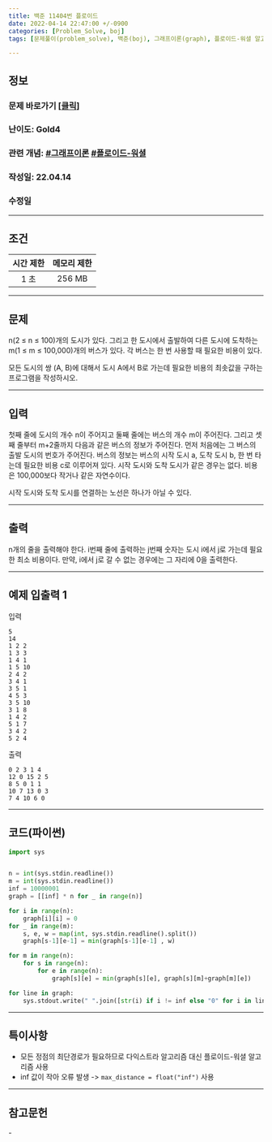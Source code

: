 ```yaml
---
title: 백준 11404번 플로이드
date: 2022-04-14 22:47:00 +/-0900
categories: [Problem_Solve, boj]
tags: [문제풀이(problem_solve), 백준(boj), 그래프이론(graph), 플로이드-워셜 알고리즘(floyd_warshall_algorithm)]

---
```

## 정보
### 문제 바로가기 [[클릭](https://www.acmicpc.net/problem/11404)]
### 난이도: Gold4
### 관련 개념: [#그래프이론](https://www.acmicpc.net/problemset?sort=ac_desc&algo=7) [#플로이드-워셜](https://www.acmicpc.net/problemset?sort=ac_desc&algo=31)
### 작성일: 22.04.14
### 수정일

---
## 조건

시간 제한|메모리 제한
:---:|:---:
1 초|256 MB

---
## 문제
n(2 ≤ n ≤ 100)개의 도시가 있다. 그리고 한 도시에서 출발하여 다른 도시에 도착하는 m(1 ≤ m ≤ 100,000)개의 버스가 있다. 각 버스는 한 번 사용할 때 필요한 비용이 있다.

모든 도시의 쌍 (A, B)에 대해서 도시 A에서 B로 가는데 필요한 비용의 최솟값을 구하는 프로그램을 작성하시오.

---
## 입력
첫째 줄에 도시의 개수 n이 주어지고 둘째 줄에는 버스의 개수 m이 주어진다. 그리고 셋째 줄부터 m+2줄까지 다음과 같은 버스의 정보가 주어진다. 먼저 처음에는 그 버스의 출발 도시의 번호가 주어진다. 버스의 정보는 버스의 시작 도시 a, 도착 도시 b, 한 번 타는데 필요한 비용 c로 이루어져 있다. 시작 도시와 도착 도시가 같은 경우는 없다. 비용은 100,000보다 작거나 같은 자연수이다.

시작 도시와 도착 도시를 연결하는 노선은 하나가 아닐 수 있다.

---
## 출력
n개의 줄을 출력해야 한다. i번째 줄에 출력하는 j번째 숫자는 도시 i에서 j로 가는데 필요한 최소 비용이다. 만약, i에서 j로 갈 수 없는 경우에는 그 자리에 0을 출력한다.

---
## 예제 입출력 1
입력
```
5
14
1 2 2
1 3 3
1 4 1
1 5 10
2 4 2
3 4 1
3 5 1
4 5 3
3 5 10
3 1 8
1 4 2
5 1 7
3 4 2
5 2 4
```

출력
```
0 2 3 1 4
12 0 15 2 5
8 5 0 1 1
10 7 13 0 3
7 4 10 6 0
```

---
## 코드(파이썬)
```python
import sys


n = int(sys.stdin.readline())
m = int(sys.stdin.readline())
inf = 10000001
graph = [[inf] * n for _ in range(n)]

for i in range(n):
    graph[i][i] = 0
for _ in range(m):
    s, e, w = map(int, sys.stdin.readline().split())
    graph[s-1][e-1] = min(graph[s-1][e-1] , w)

for m in range(n):
    for s in range(n):
        for e in range(n):
            graph[s][e] = min(graph[s][e], graph[s][m]+graph[m][e])

for line in graph:
    sys.stdout.write(" ".join([str(i) if i != inf else "0" for i in line]) + "\n")

```

---
## 특이사항
- 모든 정점의 최단경로가 필요하므로 다익스트라 알고리즘 대신 플로이드-워셜 알고리즘 사용
- inf 값이 작아 오류 발생 -> ```max_distance = float("inf")``` 사용

---
## 참고문헌
\-
